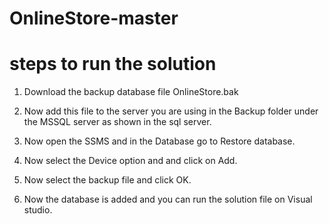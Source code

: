 # OnlineStore-master
# steps to run the solution
1. Download the backup database file OnlineStore.bak
2. Now add this file to the server you are using in the Backup folder under the MSSQL server as shown in the sql server.

3. Now open the SSMS and in the Database go to Restore database.


4. Now select the Device option and and click on Add.



5.  Now select the backup file and click OK.

6.  Now the database is added and you can run the solution file on Visual studio.
